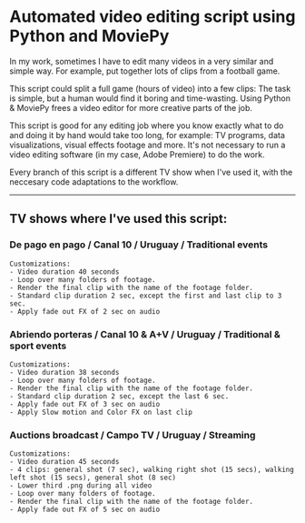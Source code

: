 # Automated video editing script using Python and MoviePy

In my work, sometimes I have to edit many videos in a very similar and simple way. For example, put together lots of clips from a football game.

This script could split a full game (hours of video) into a few clips: The task is simple, but a human would find it boring and time-wasting. Using Python & MoviePy frees a video editor for more creative parts of the job.

This script is good for any editing job where you know exactly what to do and doing it by hand would take too long, for example: TV programs, data visualizations, visual effects footage and more. It's not necessary to run a video editing software (in my case, Adobe Premiere) to do the work.

Every branch of this script is a different TV show when I've used it, with the neccesary code adaptations to the workflow.

<hr>

## TV shows where I've used this script:

### De pago en pago / Canal 10 / Uruguay / Traditional events
    Customizations: 
    - Video duration 40 seconds
    - Loop over many folders of footage. 
    - Render the final clip with the name of the footage folder. 
    - Standard clip duration 2 sec, except the first and last clip to 3 sec. 
    - Apply fade out FX of 2 sec on audio

### Abriendo porteras / Canal 10 & A+V / Uruguay / Traditional & sport events
    Customizations: 
    - Video duration 38 seconds
    - Loop over many folders of footage. 
    - Render the final clip with the name of the footage folder. 
    - Standard clip duration 2 sec, except the last 6 sec. 
    - Apply fade out FX of 3 sec on audio
    - Apply Slow motion and Color FX on last clip

### Auctions broadcast / Campo TV / Uruguay / Streaming
    Customizations: 
    - Video duration 45 seconds
    - 4 clips: general shot (7 sec), walking right shot (15 secs), walking left shot (15 secs), general shot (8 sec)
    - Lower third .png during all video
    - Loop over many folders of footage. 
    - Render the final clip with the name of the footage folder. 
    - Apply fade out FX of 5 sec on audio